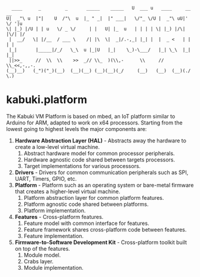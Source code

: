 ```
  ____      _         _       _____    _____   U  ___ u   ____     __  __   
U|  _"\ u  |"|    U  /"\  u  |_ " _|  |" ___|   \/"_ \/U |  _"\ uU|' \/ '|u
\| |_) |/U | | u   \/ _ \/     | |   U| |_  u   | | | | \| |_) |/\| |\/| |/
 |  __/   \| |/__  / ___ \    /| |\  \|  _|/.-,_| |_| |  |  _ <   | |  | |  
 |_|       |_____|/_/   \_\  u |_|U   |_|    \_)-\___/   |_| \_\  |_|  |_|  
 ||>>_     //  \\  \\    >>  _// \\_  )(\\,-      \\     //   \\_<<,-,,-.   
(__)__)   (_")("_)(__)  (__)(__) (__)(__)(_/     (__)   (__)  (__)(./  \.)  
```
# kabuki.platform

The Kabuki VM Platform is based on mbed, an IoT platform similar to Arduino for ARM, adapted to work on x64 processors. Starting from the lowest going to highest levels the major components are:

1. **Hardware Abstraction Layer (HAL)** - Abstracts away the hardware to create a low-level virtual machine.
   1. Abstract hardware model for common processor peripherals.
   2. Hardware agnostic code shared between targets processors.
   3. Target implementations for various processors.
2. **Drivers** - Drivers for common communication peripherals such as SPI, UART, Timers, GPIO, etc.
3. **Platform** - Platform such as an operating system or bare-metal firmware that creates a higher-level virtual machine.
   1. Platform abstraction layer for common platform features.
   2. Platform agnostic code shared between platforms.
   3. Platform implementation.
4. **Features** - Cross-platform features.
   1. Feature model with common interface for features.
   2. Feature framework shares cross-platform code between features.
   3. Feature implementation.
5. **Firmware-to-Software Development Kit** - Cross-platform toolkit built on top of the features.
   1. Module model.
   3. Crabs layer.
   3. Module implementation.
